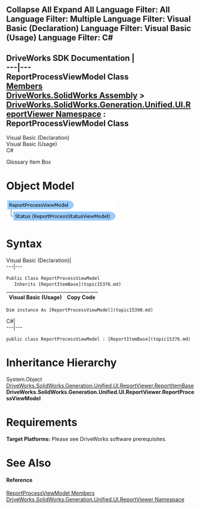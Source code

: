        

 Collapse All Expand All  Language Filter: All  Language Filter: Multiple  Language Filter: Visual Basic (Declaration) Language Filter: Visual Basic (Usage) Language Filter: C#  
---  
DriveWorks SDK Documentation  |   
---|---  
ReportProcessViewModel Class   
[Members](topic15391.md)   
[DriveWorks.SolidWorks Assembly](topic13342.md) > [DriveWorks.SolidWorks.Generation.Unified.UI.ReportViewer Namespace](topic15361.md) : ReportProcessViewModel Class  
---  
  
Visual Basic (Declaration)    
Visual Basic (Usage)    
C# 

Glossary Item Box

# Object Model

![](dotnetdiagramimages/image879.png)

# Syntax

Visual Basic (Declaration)|   
---|---  
      
    
    Public Class ReportProcessViewModel 
       Inherits [ReportItemBase](topic15376.md)  
  
Visual Basic (Usage)| Copy Code  
---|---  
      
    
    Dim instance As [ReportProcessViewModel](topic15390.md)  
  
C#|   
---|---  
      
    
    public class ReportProcessViewModel : [ReportItemBase](topic15376.md)   
  
# Inheritance Hierarchy

System.Object  
[DriveWorks.SolidWorks.Generation.Unified.UI.ReportViewer.ReportItemBase](topic15376.md)  
**DriveWorks.SolidWorks.Generation.Unified.UI.ReportViewer.ReportProcessViewModel**  


# Requirements

**Target Platforms:** Please see DriveWorks software prerequisites.

# See Also

#### Reference

[ReportProcessViewModel Members](topic15391.md)   
[DriveWorks.SolidWorks.Generation.Unified.UI.ReportViewer Namespace](topic15361.md)



